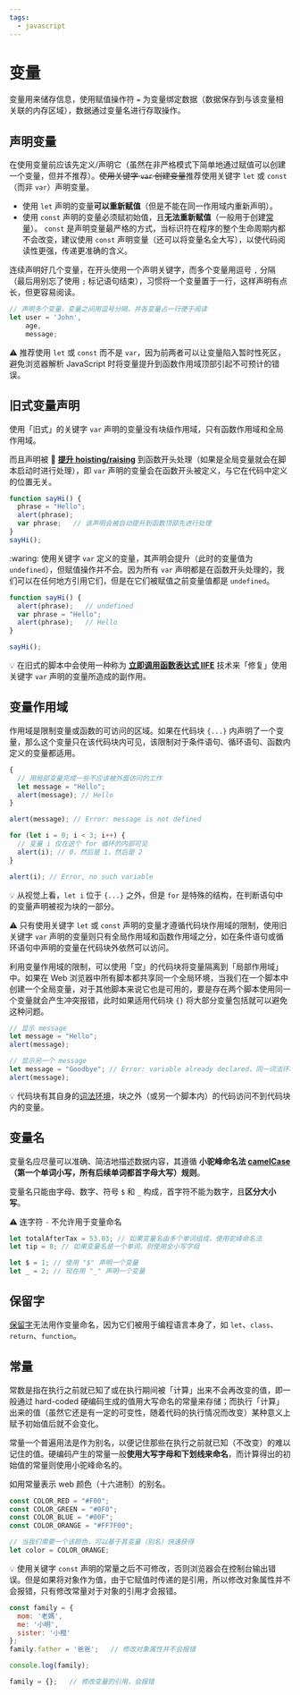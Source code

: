 ```yaml
---
tags:
  - javascript
---
```


# 变量
变量用来储存信息，使用赋值操作符 `=` 为变量绑定数据（数据保存到与该变量相关联的内存区域），数据通过变量名进行存取操作。

## 声明变量
在使用变量前应该先定义/声明它（虽然在非严格模式下简单地通过赋值可以创建一个变量，但并不推荐）。~~使用关键字 `var` 创建变量~~推荐使用关键字 `let` 或 `const` （而非 `var`）声明变量。

* 使用 `let` 声明的变量**可以重新赋值**（但是不能在同一作用域内重新声明）。
* 使用 `const` 声明的变量必须赋初始值，且**无法重新赋值**（一般用于创建[常量](#常量)）。 `const` 是声明变量最严格的方式，当标识符在程序的整个生命周期内都不会改变，建议使用 `const` 声明变量（还可以将变量名全大写），以使代码阅读性更强，传递更准确的含义。

连续声明好几个变量，在开头使用一个声明关键字，而多个变量用逗号 `,` 分隔（最后用别忘了使用 `;` 标记语句结束），习惯将一个变量置于一行，这样声明有点长，但更容易阅读。

```js
// 声明多个变量，变量之间用逗号分隔，并各变量占一行便于阅读
let user = 'John',
    age,
    message;
```

 :warning: 推荐使用 `let` 或 `const` 而不是 `var`，因为前两者可以让变量陷入暂时性死区，避免浏览器解析 JavaScript 时将变量提升到函数作用域顶部引起不可预计的错误。

## 旧式变量声明
使用「旧式」的关键字 `var` 声明的变量没有块级作用域，只有函数作用域和全局作用域。

而且声明被 :cinema: **[提升 hoisting/raising](https://www.jianguoyun.com/p/Dab9nV0QjNDGBxiL--AD)** 到函数开头处理（如果是全局变量就会在脚本启动时进行处理），即 `var` 声明的变量会在函数开头被定义，与它在代码中定义的位置无关。

```js
function sayHi() {
  phrase = "Hello";
  alert(phrase);
  var phrase;   // 该声明会被自动提升到函数顶部先进行处理
}
sayHi();
```

:waring: 使用关键字 `var` 定义的变量，其声明会提升（此时的变量值为 `undefined`），但赋值操作并不会。因为所有 `var` 声明都是在函数开头处理的，我们可以在任何地方引用它们，但是在它们被赋值之前变量值都是 `undefined`。

```js
function sayHi() {
  alert(phrase);   // undefined
  var phrase = "Hello";
  alert(phrase);   // Hello
}

sayHi();
```

:bulb: 在旧式的脚本中会使用一种称为 **[立即调用函数表达式 IIFE](函数.md#立即调用函数表达式)** 技术来「修复」使用关键字 `var` 声明的变量所造成的副作用。

## 变量作用域
作用域是限制变量或函数的可访问的区域。如果在代码块 `{...}` 内声明了一个变量，那么这个变量只在该代码块内可见，该限制对于条件语句、循环语句、函数内定义的变量都适用。

```js
{
  // 用局部变量完成一些不应该被外面访问的工作
  let message = "Hello";
  alert(message); // Hello
}

alert(message); // Error: message is not defined

for (let i = 0; i < 3; i++) {
  // 变量 i 仅在这个 for 循环的内部可见
  alert(i); // 0，然后是 1，然后是 2
}

alert(i); // Error, no such variable
```

:bulb: 从视觉上看，`let i` 位于 `{...}` 之外，但是 `for` 是特殊的结构，在判断语句中的变量声明被视为块的一部分。

:warning: 只有使用关键字 `let` 或 `const` 声明的变量才遵循代码块作用域的限制，使用旧关键字 `var` 声明的变量则只有全局作用域和函数作用域之分，如在条件语句或循环语句中声明的变量在代码块外依然可以访问。

利用变量作用域的限制，可以使用「空」的代码块将变量隔离到「局部作用域」中。如果在 Web 浏览器中所有脚本都共享同一个全局环境，当我们在一个脚本中创建一个全局变量，对于其他脚本来说它也是可用的，要是存在两个脚本使用同一个变量就会产生冲突报错，此时如果适用代码块 `{}` 将大部分变量包括就可以避免这种问题。

```js
// 显示 message
let message = "Hello";
alert(message);

// 显示另一个 message
let message = "Goodbye"; // Error: variable already declared，同一词法环境中不可对同一变量进行两次声明
alert(message);
```

:bulb: 代码块有其自身的[词法环境](https://zh.javascript.info/closure#ci-fa-huan-jing)，块之外（或另一个脚本内）的代码访问不到代码块内的变量。

## 变量名
变量名应尽量可以准确、简洁地描述数据内容，其遵循 **小驼峰命名法 [camelCase](https://zh.wikipedia.org/wiki/%E9%A7%9D%E5%B3%B0%E5%BC%8F%E5%A4%A7%E5%B0%8F%E5%AF%AB)（第一个单词小写，所有后续单词都首字母大写）规则**。

变量名只能由字母、数字、符号 `$` 和 `_` 构成，首字符不能为数字，且**区分大小写**。

:warning: 连字符 `-` 不允许用于变量命名

```javascript
let totalAfterTax = 53.03; // 如果变量名由多个单词组成，使用驼峰命名法
let tip = 8; // 如果变量名是一个单词，则使用全小写字母

let $ = 1; // 使用 "$" 声明一个变量
let _ = 2; // 现在用 "_" 声明一个变量
```

## 保留字
[保留字](https://developer.mozilla.org/zh-CN/docs/Web/JavaScript/Reference/Lexical_grammar#ECMAScript_6_%E4%B8%AD%E7%9A%84%E4%BF%9D%E7%95%99%E5%85%B3%E9%94%AE%E5%AD%97)无法用作变量命名，因为它们被用于编程语言本身了，如 `let`、`class`、`return`、`function`。


## 常量
常数是指在执行之前就已知了或在执行期间被「计算」出来不会再改变的值，即一般通过 hard-coded  硬编码生成的值用大写命名的常量来存储；而执行「计算」出来的值（虽然它还是有一定的可变性，随着代码的执行情况而改变）某种意义上赋予初始值后就不会变化。

常量一个普遍用法是作为别名，以便记住那些在执行之前就已知（不改变）的难以记住的值。硬编码产生的常量一般**使用大写字母和下划线来命名**，而计算得出的初始值的常量则使用小驼峰命名的。

如用常量表示 web 颜色（十六进制）的别名。

```js
const COLOR_RED = "#F00";
const COLOR_GREEN = "#0F0";
const COLOR_BLUE = "#00F";
const COLOR_ORANGE = "#FF7F00";

// 当我们需要一个该颜色，可以基于其变量（别名）快速获得
let color = COLOR_ORANGE;
```

:bulb: 使用关键字 `const` 声明的常量之后不可修改，否则浏览器会在控制台输出错误。但是如果将对象作为值，由于它赋值时传递的是引用，所以修改对象属性并不会报错，只有修改常量对于对象的引用才会报错。

```js
const family = {
  mom: '老媽',
  me: '小明',
  sister: '小橙'
};
family.father = '爸爸';   // 修改对象属性并不会报错

console.log(family);

family = {};   // 修改变量的引用，会报错
```